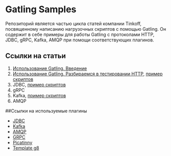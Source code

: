# Gatling Samples
Репозиторий является частью цикла статей компании Tinkoff, посвященному написанию нагрузочных скриптов с помощью Gatling.
Он содержит в себе примеры для работы Gatling с протоколами HTTP, JDBC, gRPC, Kafka, AMQP при помощи соответствующих плагинов.

## Ссылки на статьи
1. [Использование Gatling. Введение](https://habr.com/ru/company/tinkoff/blog/655341/)
2. [Использование Gatling. Разбираемся в тестировании HTTP](https://habr.com/ru/company/tinkoff/blog/658479/), [пример скриптов](gatling-http/)
3. JDBC, [пример скриптов](gatling-jdbc/)
4. gRPC
5. Kafka, [пример скриптов](gatling-kafka/)
6. AMQP

##Ссылки на используемые плагины
- [JDBC](https://github.com/Tinkoff/gatling-jdbc-plugin)
- [Kafka](https://github.com/Tinkoff/gatling-kafka-plugin)
- [AMQP](https://github.com/Tinkoff/gatling-amqp-plugin)
- [GRPC](https://github.com/phiSgr/gatling-grpc)
- [Picatinny](https://github.com/Tinkoff/gatling-picatinny)
- [Template g8](https://github.com/Tinkoff/gatling-template.g8)